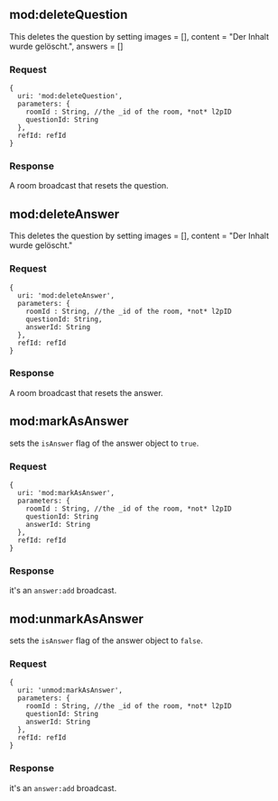 ## mod:deleteQuestion
This deletes the question by setting images = [], content = "Der Inhalt wurde gelöscht.", answers = []

### Request
    {
      uri: 'mod:deleteQuestion',
      parameters: {
        roomId : String, //the _id of the room, *not* l2pID
        questionId: String
      },
      refId: refId
    }

### Response
A room broadcast that resets the question.

## mod:deleteAnswer
This deletes the question by setting images = [], content = "Der Inhalt wurde gelöscht."

### Request
    {
      uri: 'mod:deleteAnswer',
      parameters: {
        roomId : String, //the _id of the room, *not* l2pID
        questionId: String,
        answerId: String
      },
      refId: refId
    }

### Response
A room broadcast that resets the answer.

## mod:markAsAnswer

sets the `isAnswer` flag of the answer object to `true`.
### Request

    {
      uri: 'mod:markAsAnswer',
      parameters: {
        roomId : String, //the _id of the room, *not* l2pID
        questionId: String
        answerId: String
      },
      refId: refId
    }

### Response

it's an `answer:add` broadcast.

## mod:unmarkAsAnswer

sets the `isAnswer` flag of the answer object to `false`.
### Request

    {
      uri: 'unmod:markAsAnswer',
      parameters: {
        roomId : String, //the _id of the room, *not* l2pID
        questionId: String
        answerId: String
      },
      refId: refId
    }

### Response

it's an `answer:add` broadcast.

